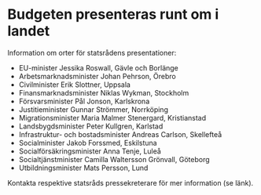 # Budgeten presenteras runt om i landet

Information om orter för statsrådens presentationer:

* EU-minister Jessika Roswall, Gävle och Borlänge
* Arbetsmarknadsminister Johan Pehrson, Örebro
* Civilminister Erik Slottner, Uppsala
* Finansmarknadsminister Niklas Wykman, Stockholm
* Försvarsminister Pål Jonson, Karlskrona
* Justitieminister Gunnar Strömmer, Norrköping
* Migrationsminister Maria Malmer Stenergard, Kristianstad
* Landsbygdsminister Peter Kullgren, Karlstad
* Infrastruktur- och bostadsminister Andreas Carlson, Skellefteå
* Socialminister Jakob Forssmed, Eskilstuna
* Socialförsäkringsminister Anna Tenje, Luleå
* Socialtjänstminister Camilla Waltersson Grönvall, Göteborg
* Utbildningsminister Mats Persson, Lund

Kontakta respektive statsråds pressekreterare för mer information (se länk).
